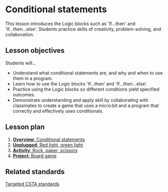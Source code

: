 # Conditional statements

This lesson introduces the Logic blocks such as 'If...then' and 'If...then...else'.
Students practice skills of creativity, problem-solving, and collaboration.

## Lesson objectives
Students will...

* Understand what conditional statements are, and why and when to use them in a program.
* Learn how to use the Logic blocks 'If...then' and 'If…then...else'.
* Practice using the Logic blocks so different conditions yield specified outcomes.
* Demonstrate understanding and apply skill by collaborating with classmates to create a game that uses a micro:bit and a program that correctly and effectively uses conditionals. 

## Lesson plan

1. [**Overview**: Conditional statements](/courses/csintro/conditionals/overview)
2. [**Unplugged**: Red light, green light](/courses/csintro/conditionals/unplugged)
3. [**Activity**: Rock, paper, scissors](/courses/csintro/conditionals/activity)
4. [**Project**: Board game](/courses/csintro/conditionals/project)

## Related standards

[Targeted CSTA standards](/courses/csintro/conditionals/standards)
